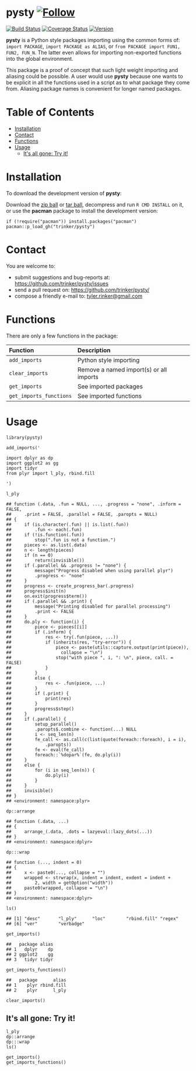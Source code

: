 pysty   [![Follow](https://img.shields.io/twitter/follow/tylerrinker.svg?style=social)](https://twitter.com/intent/follow?screen_name=tylerrinker)
============


[![Build
Status](https://travis-ci.org/trinker/pysty.svg?branch=master)](https://travis-ci.org/trinker/pysty)
[![Coverage
Status](https://coveralls.io/repos/trinker/pysty/badge.svg?branch=master)](https://coveralls.io/r/trinker/pysty?branch=master)
<a href="https://img.shields.io/badge/Version-0.0.1-orange.svg"><img src="https://img.shields.io/badge/Version-0.0.1-orange.svg" alt="Version"/></a>
</p>

**pysty** is a Python style packages importing using the common forms
of: `import PACKAGE`, `import PACKAGE as ALIAS`, or
`from PACKAGE import FUN1, FUN2, FUN_N`. The latter even allows for
importing non-exported functions into the global environment.

This package is a proof of concept that such light weight importing and
aliasing could be possible. A user would use **pysty** because one wants
to be explicit in all the functions used in a script as to what package
they come from. Aliasing package names is convenient for longer named
packages.


Table of Contents
============

-   [Installation](#installation)
-   [Contact](#contact)
-   [Functions](#functions)
-   [Usage](#usage)
    -   [It's all gone: Try it!](#its-all-gone-try-it)

Installation
============


To download the development version of **pysty**:

Download the [zip ball](https://github.com/trinker/pysty/zipball/master)
or [tar ball](https://github.com/trinker/pysty/tarball/master),
decompress and run `R CMD INSTALL` on it, or use the **pacman** package
to install the development version:

    if (!require("pacman")) install.packages("pacman")
    pacman::p_load_gh("trinker/pysty")

Contact
=======

You are welcome to:    
- submit suggestions and bug-reports at: <https://github.com/trinker/pysty/issues>    
- send a pull request on: <https://github.com/trinker/pysty/>    
- compose a friendly e-mail to: <tyler.rinker@gmail.com>    

Functions
=========

There are only a few functions in the package:

<table>
<thead>
<tr class="header">
<th align="left">Function</th>
<th align="left">Description</th>
</tr>
</thead>
<tbody>
<tr class="odd">
<td align="left"><code>add_imports</code></td>
<td align="left">Python style importing</td>
</tr>
<tr class="even">
<td align="left"><code>clear_imports</code></td>
<td align="left">Remove a named import(s) or all imports</td>
</tr>
<tr class="odd">
<td align="left"><code>get_imports</code></td>
<td align="left">See imported packages</td>
</tr>
<tr class="even">
<td align="left"><code>get_imports_functions</code></td>
<td align="left">See imported functions</td>
</tr>
</tbody>
</table>

Usage
=====

    library(pysty)

    add_imports('

    import dplyr as dp
    import ggplot2 as gg
    import tidyr
    from plyr import l_ply, rbind.fill

    ')

    l_ply

    ## function (.data, .fun = NULL, ..., .progress = "none", .inform = FALSE, 
    ##     .print = FALSE, .parallel = FALSE, .paropts = NULL) 
    ## {
    ##     if (is.character(.fun) || is.list(.fun)) 
    ##         .fun <- each(.fun)
    ##     if (!is.function(.fun)) 
    ##         stop(".fun is not a function.")
    ##     pieces <- as.list(.data)
    ##     n <- length(pieces)
    ##     if (n == 0) 
    ##         return(invisible())
    ##     if (.parallel && .progress != "none") {
    ##         message("Progress disabled when using parallel plyr")
    ##         .progress <- "none"
    ##     }
    ##     progress <- create_progress_bar(.progress)
    ##     progress$init(n)
    ##     on.exit(progress$term())
    ##     if (.parallel && .print) {
    ##         message("Printing disabled for parallel processing")
    ##         .print <- FALSE
    ##     }
    ##     do.ply <- function(i) {
    ##         piece <- pieces[[i]]
    ##         if (.inform) {
    ##             res <- try(.fun(piece, ...))
    ##             if (inherits(res, "try-error")) {
    ##                 piece <- paste(utils::capture.output(print(piece)), 
    ##                   collapse = "\n")
    ##                 stop("with piece ", i, ": \n", piece, call. = FALSE)
    ##             }
    ##         }
    ##         else {
    ##             res <- .fun(piece, ...)
    ##         }
    ##         if (.print) {
    ##             print(res)
    ##         }
    ##         progress$step()
    ##     }
    ##     if (.parallel) {
    ##         setup_parallel()
    ##         .paropts$.combine <- function(...) NULL
    ##         i <- seq_len(n)
    ##         fe_call <- as.call(c(list(quote(foreach::foreach), i = i), 
    ##             .paropts))
    ##         fe <- eval(fe_call)
    ##         foreach::`%dopar%`(fe, do.ply(i))
    ##     }
    ##     else {
    ##         for (i in seq_len(n)) {
    ##             do.ply(i)
    ##         }
    ##     }
    ##     invisible()
    ## }
    ## <environment: namespace:plyr>

    dp::arrange

    ## function (.data, ...) 
    ## {
    ##     arrange_(.data, .dots = lazyeval::lazy_dots(...))
    ## }
    ## <environment: namespace:dplyr>

    dp:::wrap

    ## function (..., indent = 0) 
    ## {
    ##     x <- paste0(..., collapse = "")
    ##     wrapped <- strwrap(x, indent = indent, exdent = indent + 
    ##         2, width = getOption("width"))
    ##     paste0(wrapped, collapse = "\n")
    ## }
    ## <environment: namespace:dplyr>

    ls()

    ## [1] "desc"       "l_ply"      "loc"        "rbind.fill" "regex"     
    ## [6] "ver"        "verbadge"

    get_imports()

    ##   package alias
    ## 1   dplyr    dp
    ## 2 ggplot2    gg
    ## 3   tidyr tidyr

    get_imports_functions()

    ##   package      alias
    ## 1    plyr rbind.fill
    ## 2    plyr      l_ply

    clear_imports()

It's all gone: Try it!
----------------------

    l_ply
    dp::arrange
    dp:::wrap
    ls()

    get_imports()
    get_imports_functions()
